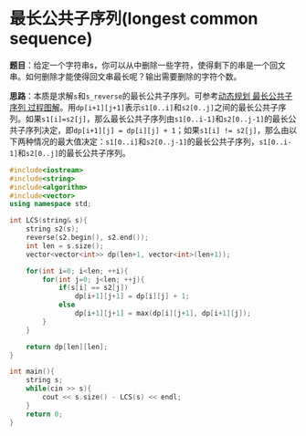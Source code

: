 # 最长公共子序列(longest common sequence)

**题目**：给定一个字符串s，你可以从中删除一些字符，使得剩下的串是一个回文串。如何删除才能使得回文串最长呢？输出需要删除的字符个数。

**思路**：本质是求解`s`和`s_reverse`的最长公共子序列。可参考[动态规划 最长公共子序列 过程图解](https://blog.csdn.net/hrn1216/article/details/51534607)。用`dp[i+1][j+1]`表示`s1[0..i]`和`s2[0..j]`之间的最长公共子序列。如果`s1[i]=s2[j]`，那么最长公共子序列由`s1[0..i-1]`和`s2[0..j-1]`的最长公共子序列决定，即`dp[i+1][j] = dp[i][j] + 1`；如果`s1[i] != s2[j]`，那么由以下两种情况的最大值决定：`s1[0..i]`和`s2[0..j-1]`的最长公共子序列，`s1[0..i-1]`和`s2[0..j]`的最长公共子序列。

```cpp
#include<iostream>
#include<string>
#include<algorithm>
#include<vector>
using namespace std;

int LCS(string& s){
    string s2(s);
    reverse(s2.begin(), s2.end());
    int len = s.size();
    vector<vector<int>> dp(len+1, vector<int>(len+1));

    for(int i=0; i<len; ++i){
        for(int j=0; j<len; ++j){
            if(s[i] == s2[j])
                dp[i+1][j+1] = dp[i][j] + 1;
            else
                dp[i+1][j+1] = max(dp[i][j+1], dp[i+1][j]);
        }
    }

    return dp[len][len];
}

int main(){
    string s;
    while(cin >> s){
        cout << s.size() - LCS(s) << endl;
    }
    return 0;
}
```